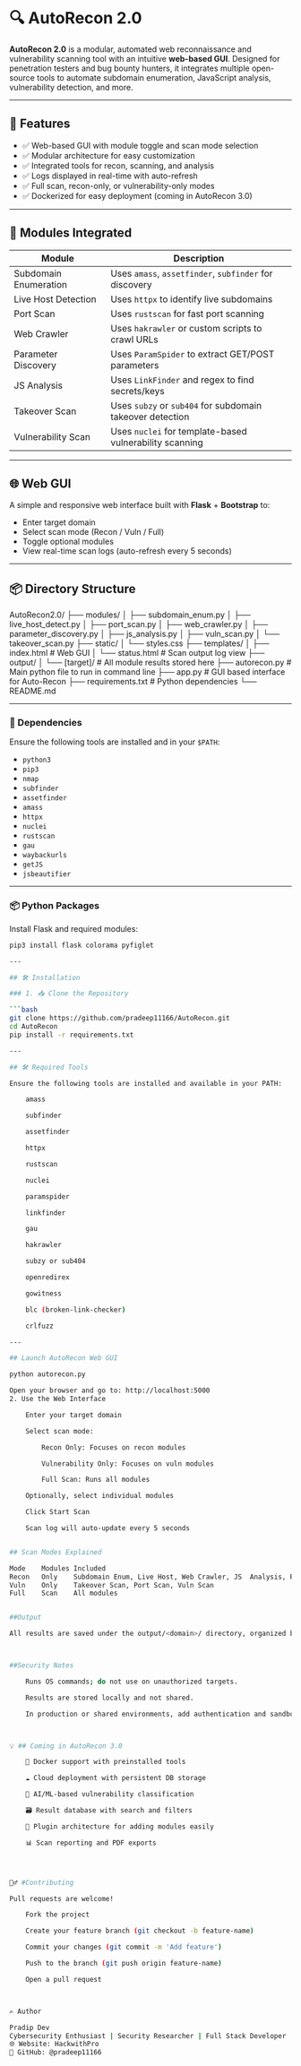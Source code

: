 # 🔍 AutoRecon 2.0

**AutoRecon 2.0** is a modular, automated web reconnaissance and vulnerability scanning tool with an intuitive **web-based GUI**. Designed for penetration testers and bug bounty hunters, it integrates multiple open-source tools to automate subdomain enumeration, JavaScript analysis, vulnerability detection, and more.

---

## 🚀 Features

- ✅ Web-based GUI with module toggle and scan mode selection
- ✅ Modular architecture for easy customization
- ✅ Integrated tools for recon, scanning, and analysis
- ✅ Logs displayed in real-time with auto-refresh
- ✅ Full scan, recon-only, or vulnerability-only modes
- ✅ Dockerized for easy deployment (coming in AutoRecon 3.0)

---

## 🧩 Modules Integrated

| Module                 | Description                                              |
|------------------------|----------------------------------------------------------|
| Subdomain Enumeration  | Uses `amass`, `assetfinder`, `subfinder` for discovery   |
| Live Host Detection    | Uses `httpx` to identify live subdomains                 |
| Port Scan              | Uses `rustscan` for fast port scanning                   |
| Web Crawler            | Uses `hakrawler` or custom scripts to crawl URLs         |
| Parameter Discovery    | Uses `ParamSpider` to extract GET/POST parameters        |
| JS Analysis            | Uses `LinkFinder` and regex to find secrets/keys         |
| Takeover Scan          | Uses `subzy` or `sub404` for subdomain takeover detection|
| Vulnerability Scan     | Uses `nuclei` for template-based vulnerability scanning  |

---

## 🌐 Web GUI

A simple and responsive web interface built with **Flask** + **Bootstrap** to:

- Enter target domain
- Select scan mode (Recon / Vuln / Full)
- Toggle optional modules
- View real-time scan logs (auto-refresh every 5 seconds)

---

## 📦 Directory Structure

AutoRecon2.0/
├── modules/
│ ├── subdomain_enum.py
│ ├── live_host_detect.py
│ ├── port_scan.py
│ ├── web_crawler.py
│ ├── parameter_discovery.py
│ ├── js_analysis.py
│ ├── vuln_scan.py
│ └── takeover_scan.py
├── static/
│ └── styles.css
├── templates/
│ ├── index.html # Web GUI
│ └── status.html # Scan output log view
├── output/
│ └── [target]/ # All module results stored here
├── autorecon.py # Main python file to run in command line
├── app.py  # GUI based interface for Auto-Recon
├── requirements.txt # Python dependencies
└── README.md 

---

### 🔗 Dependencies

Ensure the following tools are installed and in your `$PATH`:

- `python3`
- `pip3`
- `nmap`
- `subfinder`
- `assetfinder`
- `amass`
- `httpx`
- `nuclei`
- `rustscan`
- `gau`
- `waybackurls`
- `getJS`
- `jsbeautifier`

--- 

### 📦 Python Packages

Install Flask and required modules:

```bash
pip3 install flask colorama pyfiglet

---

## 🛠️ Installation

### 1. 📥 Clone the Repository

```bash
git clone https://github.com/pradeep11166/AutoRecon.git
cd AutoRecon
pip install -r requirements.txt

---

## 🛠️ Required Tools

Ensure the following tools are installed and available in your PATH:

    amass

    subfinder

    assetfinder

    httpx

    rustscan

    nuclei

    paramspider

    linkfinder

    gau

    hakrawler

    subzy or sub404

    openredirex

    gowitness

    blc (broken-link-checker)

    crlfuzz

---

## Launch AutoRecon Web GUI

python autorecon.py

Open your browser and go to: http://localhost:5000
2. Use the Web Interface

    Enter your target domain

    Select scan mode:

        Recon Only: Focuses on recon modules

        Vulnerability Only: Focuses on vuln modules

        Full Scan: Runs all modules

    Optionally, select individual modules

    Click Start Scan

    Scan log will auto-update every 5 seconds


## Scan Modes Explained

Mode	Modules Included
Recon   Only	Subdomain Enum, Live Host, Web Crawler, JS  Analysis, Params
Vuln    Only	Takeover Scan, Port Scan, Vuln Scan
Full    Scan	All modules


##Output

All results are saved under the output/<domain>/ directory, organized by module. Logs are printed in the web GUI and also saved for later review



##Security Notes

    Runs OS commands; do not use on unauthorized targets.

    Results are stored locally and not shared.

    In production or shared environments, add authentication and sandboxing.



💡 ## Coming in AutoRecon 3.0

    🐳 Docker support with preinstalled tools

    ☁️ Cloud deployment with persistent DB storage

    🧠 AI/ML-based vulnerability classification

    🗃️ Result database with search and filters

    🧩 Plugin architecture for adding modules easily

    📊 Scan reporting and PDF exports




🙋‍♂️ #Contributing

Pull requests are welcome!

    Fork the project

    Create your feature branch (git checkout -b feature-name)

    Commit your changes (git commit -m 'Add feature')

    Push to the branch (git push origin feature-name)

    Open a pull request



✍️ Author

Pradip Dev
Cybersecurity Enthusiast | Security Researcher | Full Stack Developer
🌐 Website: HackwithPro
🔗 GitHub: @pradeep11166